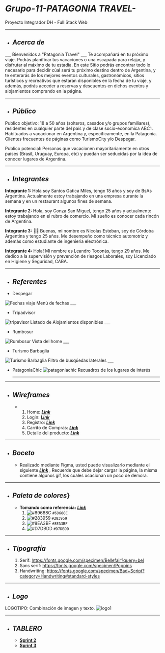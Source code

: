 # ___Grupo-11-PATAGONIA TRAVEL-___
Proyecto Integrador DH - Full Stack Web

___
+ ## ___Acerca de___

___ Bienvenidos a "Patagonia Travel" ___
Te acompañará en tu próximo viaje. Podrás planificar tus vacaciones o una escapada para relajar, y disfrutar al máximo de tu estadia.
En este Sitio podrás encontrar todo lo necesario para decidir cúal será tu próximo destino dentro de Argentina, y te enterarás de los mejores eventos culturales, gastronómicos, sitios turísticos y recreativos que estarán disponibles en la fecha de tu viaje, y además, podrás acceder a reservas y descuentos en dichos eventos y alojamientos comprando en la página.

___

+ ## ___Público___


Publico objetivo:
18 a 50 años (solteros, casados y/o grupos familiares), residentes en cualquier parte del país y de clase socio-economica ABC1. 
Habituados a vacacionar en Argentina y, especificamente, en la Patagonia. Clientes frecuentes de páginas como TurismoCity y/o Despegar. 

Publico potencial: 
Personas que vacacionen mayoritariamente en otros países (Brasil, Uruguay, Europa, etc) y puedan ser seducidas por la idea de conocer lugares de Argentina. 


___

+ ## ___Integrantes___

__Integrante 1:__
    Hola soy Santos Gatica Miles, tengo 18 años y soy de BsAs Argentina. Actualmente estoy trabajando en una empresa durante la semana y en un restaurant algunos fines de semana.  

__Integrante 2:__
    Hola, soy Gonza San Miguel, tengo 25 años y actualmente estoy trabajando en el rubro de comercio. Mi sueño es conocer cada rincón de Argentina. 

__Integrante 3:__
    :raising_hand_man: Buenas, mi nombre es Nicolas Esteban, soy de Córdoba Argentina y tengo 25 años.
    Me desempeño como técnico automotriz y además como estudiante de ingenieria electrónica. 

__Integrante 4:__ 
    Hola! Mi nombre es Leandro Toconás, tengo 29 años.
    Me dedico a la supervisión y prevención de riesgos Laborales, soy Licenciado en Higiene y Seguridad, CABA.

___
   
+ ## ___Referentes___

- Despegar

![Fechas viaje](https://user-images.githubusercontent.com/93563000/141685817-ccb169b1-1c69-4505-b1db-0ac450740cc5.png)
    Menú de fechas
    ___

- Tripadvisor

![tripavisor](https://user-images.githubusercontent.com/93563000/142018749-29a9f800-85ac-4df7-9bd0-ae591dfe2fe7.png)
    Listado de Alojamientos disponibles
    ___

- Rumbosur

![Rumbosur](https://user-images.githubusercontent.com/93354017/142296871-e08eaa90-f6b6-46d9-b9b6-c6d5510d71ae.PNG)
    Vista del home
    ___

- Turismo Barbaglia

![Turismo Barbaglia](https://user-images.githubusercontent.com/93354017/142297229-915b3bc0-182e-4f38-bf09-3ee273b02fb1.PNG)
    Filtro de busqúedas laterales
    ___

- PatagoniaChic
![patagoniachic](https://user-images.githubusercontent.com/93563000/142867282-93379a27-8ee0-49b9-8dd5-e55db77deb4a.png)
    Recuadros de los lugares de interés
    ___

___

+ ## ___Wireframes___
     - 
        1. Home: [___Link___](https://www.figma.com/file/ZcaRTTy3ItNsrzLnccIsl4/Untitled?node-id=0%3A1)
        2. Login: [___Link___](https://www.figma.com/file/roQTkWTjxDx678PrhrcG0p/login-y-registro-(1)-(1)?node-id=0%3A1)
        3. Registro: [___Link___](https://www.figma.com/file/roQTkWTjxDx678PrhrcG0p/login-y-registro-(1)-(1)?node-id=16%3A50)
        4. Carrito de Compras: [___Link___](https://www.figma.com/file/0N6LGpDLhoDB0sMmZDIAoc/Untitled?node-id=10%3A3)
        5. Detalle del producto: [___Link___](https://www.figma.com/file/0N6LGpDLhoDB0sMmZDIAoc/Untitled?node-id=9%3A6)
___

+ ## ___Boceto___
    - Realizado mediante Figma, usted puede visualizarlo mediante el siguiente [___Link___](https://www.figma.com/file/4fnf7XSxuPASN3At5NbewD/boceto?node-id=1%3A2) , 
      Recuerde que debe dejar cargar la página, la misma contiene algunos gif, los cuales ocacionan un poco de demora.

___
+ ## ___Paleta de colores___}
    - __Tomando como referencia:__ [___Link___](https://color.adobe.com/es/trends/Travel)
        1. ![#69688C](https://via.placeholder.com/15/69688C/000000?text=+) `#69688C`
        2. ![#283959](https://via.placeholder.com/15/283959/000000?text=+) `#283959`
        3. ![#8EA3BF](https://via.placeholder.com/15/8EA3BF/000000?text=+) `#8EA3BF`
        4. ![#D7DBDD](https://via.placeholder.com/15/D7DBDD/000000?text=+) `#D7DBDD`
        
___

+ ## ___Tipografía___
  
     1. Serif: https://fonts.google.com/specimen/Bellefair?query=bel
     2. Sans serif: https://fonts.google.com/specimen/Poppins
     3. Handwriting: https://fonts.google.com/specimen/Bad+Script?category=Handwriting#standard-styles
    
___
+ ## ___Logo___

LOGOTIPO: Combinación de imagen y texto.
![logo1](https://user-images.githubusercontent.com/93563000/146534241-1fe02aaf-12e9-49fa-bac0-697a35de9c75.jpg)
___


+ ## ___TABLERO___

    - [__Sprint 2__](https://trello.com/b/dnH7wgaD/sprint-2)
    - [__Sprint 3__](https://trello.com/b/tZBI5swt/sprint-3)

    